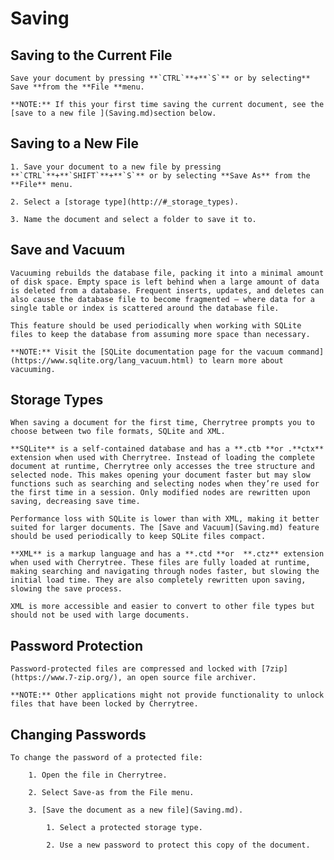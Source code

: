 
# Saving


 ## Saving to the Current File

	Save your document by pressing **`CTRL`**+**`S`** or by selecting** Save **from the **File **menu.
	
	**NOTE:** If this your first time saving the current document, see the [save to a new file ](Saving.md)section below.

 ## Saving to a New File

	1. Save your document to a new file by pressing **`CTRL`**+**`SHIFT`**+**`S`** or by selecting **Save As** from the **File** menu.

	2. Select a [storage type](http://#_storage_types).

	3. Name the document and select a folder to save it to.

 ## Save and Vacuum

	Vacuuming rebuilds the database file, packing it into a minimal amount of disk space. Empty space is left behind when a large amount of data is deleted from a database. Frequent inserts, updates, and deletes can also cause the database file to become fragmented — where data for a single table or index is scattered around the database file.

	This feature should be used periodically when working with SQLite files to keep the database from assuming more space than necessary.

	**NOTE:** Visit the [SQLite documentation page for the vacuum command](https://www.sqlite.org/lang_vacuum.html) to learn more about vacuuming.

 ## Storage Types

	When saving a document for the first time, Cherrytree prompts you to choose between two file formats, SQLite and XML.

	**SQLite** is a self-contained database and has a **.ctb **or .**ctx** extension when used with Cherrytree. Instead of loading the complete document at runtime, Cherrytree only accesses the tree structure and selected node. This makes opening your document faster but may slow functions such as searching and selecting nodes when they’re used for the first time in a session. Only modified nodes are rewritten upon saving, decreasing save time.

	Performance loss with SQLite is lower than with XML, making it better suited for larger documents. The [Save and Vacuum](Saving.md) feature should be used periodically to keep SQLite files compact.

	**XML** is a markup language and has a **.ctd **or  **.ctz** extension when used with Cherrytree. These files are fully loaded at runtime, making searching and navigating through nodes faster, but slowing the initial load time. They are also completely rewritten upon saving, slowing the save process.

	XML is more accessible and easier to convert to other file types but should not be used with large documents.

 ## Password Protection

	Password-protected files are compressed and locked with [7zip](https://www.7-zip.org/), an open source file archiver.
		
	**NOTE:** Other applications might not provide functionality to unlock files that have been locked by Cherrytree.

 ## Changing Passwords

	To change the password of a protected file:
	
		1. Open the file in Cherrytree.

		2. Select Save-as from the File menu.

		3. [Save the document as a new file](Saving.md).
	
			1. Select a protected storage type.

			2. Use a new password to protect this copy of the document.


